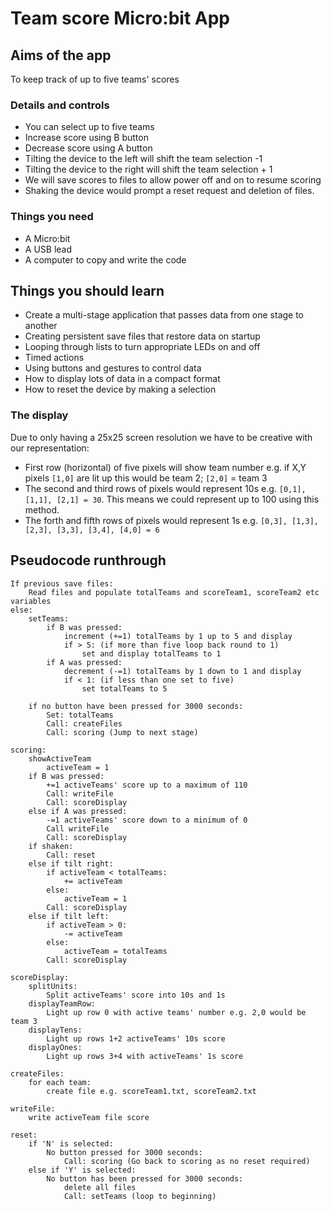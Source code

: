 # Team score Micro:bit App

## Aims of the app

To keep track of up to five teams' scores

### Details and controls

* You can select up to five teams
* Increase score using B button
* Decrease score using A button
* Tilting the device to the left will shift the team selection -1
* Tilting the device to the right will shift the team selection + 1
* We will save scores to files to allow power off and on to resume scoring
* Shaking the device would prompt a reset request and deletion of files.

### Things you need

* A Micro:bit
* A USB lead
* A computer to copy and write the code

## Things you should learn

* Create a multi-stage application that passes data from one stage to another
* Creating persistent save files that restore data on startup
* Looping through lists to turn appropriate LEDs on and off
* Timed actions
* Using buttons and gestures to control data
* How to display lots of data in a compact format
* How to reset the device by making a selection

### The display

Due to only having a 25x25 screen resolution we have to be creative with our representation:

* First row (horizontal) of five pixels will show team number e.g. if X,Y pixels `[1,0]` are lit up this would be team 2; `[2,0]` = team 3
* The second and third rows of pixels would represent 10s e.g. `[0,1], [1,1], [2,1] = 30`. This means we could represent up to 100 using this method.
* The forth and fifth rows of pixels would represent 1s e.g. `[0,3], [1,3], [2,3], [3,3], [3,4], [4,0] = 6`

## Pseudocode runthrough

```
If previous save files:
    Read files and populate totalTeams and scoreTeam1, scoreTeam2 etc variables
else:
    setTeams:
        if B was pressed:
            increment (+=1) totalTeams by 1 up to 5 and display
            if > 5: (if more than five loop back round to 1)
                set and display totalTeams to 1
        if A was pressed:
            decrement (-=1) totalTeams by 1 down to 1 and display
            if < 1: (if less than one set to five)
                set totalTeams to 5

    if no button have been pressed for 3000 seconds:
        Set: totalTeams
        Call: createFiles
        Call: scoring (Jump to next stage)

scoring:
    showActiveTeam
        activeTeam = 1
    if B was pressed:
        +=1 activeTeams' score up to a maximum of 110
        Call: writeFile
        Call: scoreDisplay
    else if A was pressed:
        -=1 activeTeams' score down to a minimum of 0
        Call writeFile
        Call: scoreDisplay
    if shaken:
        Call: reset
    else if tilt right:
        if activeTeam < totalTeams:
            += activeTeam
        else:
            activeTeam = 1
        Call: scoreDisplay
    else if tilt left:
        if activeTeam > 0:
            -= activeTeam
        else:
            activeTeam = totalTeams
        Call: scoreDisplay

scoreDisplay:
    splitUnits:
        Split activeTeams' score into 10s and 1s
    displayTeamRow:
        Light up row 0 with active teams' number e.g. 2,0 would be team 3
    displayTens:
        Light up rows 1+2 activeTeams' 10s score
    displayOnes:
        Light up rows 3+4 with activeTeams' 1s score

createFiles:
    for each team:
        create file e.g. scoreTeam1.txt, scoreTeam2.txt

writeFile:
    write activeTeam file score

reset:
    if 'N' is selected:
        No button pressed for 3000 seconds:
            Call: scoring (Go back to scoring as no reset required)
    else if 'Y' is selected:
        No button has been pressed for 3000 seconds:
            delete all files
            Call: setTeams (loop to beginning)
```
